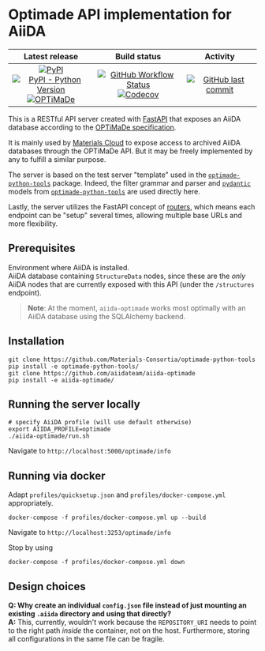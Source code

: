 # Optimade API implementation for AiiDA

| Latest release | Build status | Activity |
|:--------------:|:------------:|:--------:|
| [![PyPI](https://img.shields.io/pypi/v/aiida-optimade)](https://pypi.org/project/aiida-optimade/)<br>[![PyPI - Python Version](https://img.shields.io/pypi/pyversions/aiida-optimade)](https://pypi.org/project/aiida-optimade/)<br>[![OPTiMaDe](https://img.shields.io/endpoint?url=https://raw.githubusercontent.com/Materials-Consortia/optimade-python-tools/v0.2.0/.ci/optimade-version.json)](https://github.com/Materials-Consortia/OPTiMaDe/) | [![GitHub Workflow Status](https://img.shields.io/github/workflow/status/aiidateam/aiida-optimade/aiida-optimade)](https://github.com/aiidateam/aiida-optimade/actions/)<br>[![Codecov](https://img.shields.io/codecov/c/gh/aiidateam/aiida-optimade)](https://codecov.io/gh/aiidateam/aiida-optimade) | [![GitHub last commit](https://img.shields.io/github/last-commit/aiidateam/aiida-optimade)](https://github.com/aiidateam/aiida-optimade) |

This is a RESTful API server created with [FastAPI](https://fastapi.tiangolo.com/) that exposes an AiiDA database according to the [OPTiMaDe specification](https://github.com/Materials-Consortia/OPTiMaDe/blob/develop/optimade.rst).

It is mainly used by [Materials Cloud](https://www.materialscloud.org/) to expose access to archived AiiDA databases through the OPTiMaDe API.
But it may be freely implemented by any to fulfill a similar purpose.

The server is based on the test server "template" used in the [`optimade-python-tools`](https://github.com/Materials-Consortia/optimade-python-tools) package.
Indeed, the filter grammar and parser and [`pydantic`](https://5d584fcca7c9b70007d1c997--pydantic-docs.netlify.com/) models from [`optimade-python-tools`](https://github.com/Materials-Consortia/optimade-python-tools) are used directly here.

Lastly, the server utilizes the FastAPI concept of [routers](https://fastapi.tiangolo.com/tutorial/bigger-applications/#apirouter), which means each endpoint can be "setup" several times, allowing multiple base URLs and more flexibility.

## Prerequisites

Environment where AiiDA is installed.  
AiiDA database containing `StructureData` nodes, since these are the _only_ AiiDA nodes that are currently exposed with this API (under the `/structures` endpoint).

> **Note**: At the moment, `aiida-optimade` works most optimally with an AiiDA database using the SQLAlchemy backend.

## Installation

```shell
git clone https://github.com/Materials-Consortia/optimade-python-tools
pip install -e optimade-python-tools/
git clone https://github.com/aiidateam/aiida-optimade
pip install -e aiida-optimade/
```

## Running the server locally

```shell
# specify AiiDA profile (will use default otherwise)
export AIIDA_PROFILE=optimade
./aiida-optimade/run.sh
```

Navigate to `http://localhost:5000/optimade/info`

## Running via docker

Adapt `profiles/quicksetup.json` and `profiles/docker-compose.yml` appropriately.

```shell
docker-compose -f profiles/docker-compose.yml up --build
```

Navigate to `http://localhost:3253/optimade/info`

Stop by using

```shell
docker-compose -f profiles/docker-compose.yml down
```

## Design choices

**Q: Why create an individual `config.json` file instead of just mounting an existing `.aiida` directory and using that directly?**  
**A:** This, currently, wouldn't work because the `REPOSITORY_URI` needs to point to the right path *inside* the container, not on the host. Furthermore, storing all configurations in the same file can be fragile.
